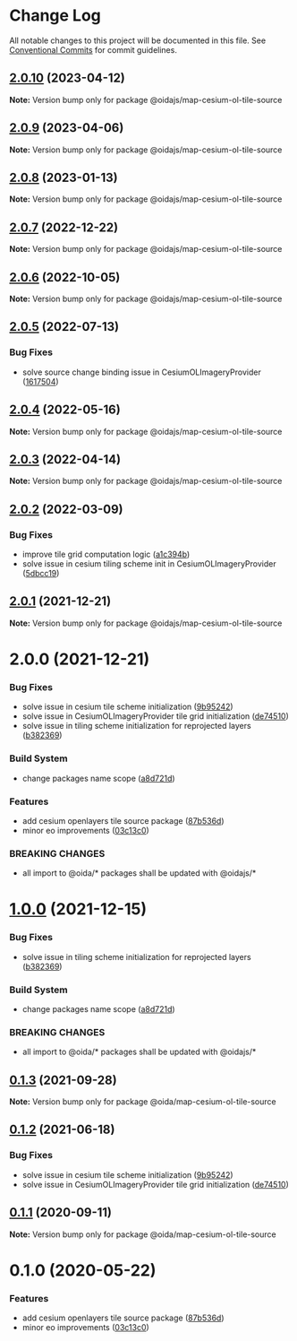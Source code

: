 # Change Log

All notable changes to this project will be documented in this file.
See [Conventional Commits](https://conventionalcommits.org) for commit guidelines.

## [2.0.10](https://github.com/cgi-italy/oida/compare/@oidajs/map-cesium-ol-tile-source@2.0.9...@oidajs/map-cesium-ol-tile-source@2.0.10) (2023-04-12)

**Note:** Version bump only for package @oidajs/map-cesium-ol-tile-source

## [2.0.9](https://github.com/cgi-italy/oida/compare/@oidajs/map-cesium-ol-tile-source@2.0.8...@oidajs/map-cesium-ol-tile-source@2.0.9) (2023-04-06)

**Note:** Version bump only for package @oidajs/map-cesium-ol-tile-source

## [2.0.8](https://github.com/cgi-italy/oida/compare/@oidajs/map-cesium-ol-tile-source@2.0.7...@oidajs/map-cesium-ol-tile-source@2.0.8) (2023-01-13)

**Note:** Version bump only for package @oidajs/map-cesium-ol-tile-source

## [2.0.7](https://github.com/cgi-italy/oida/compare/@oidajs/map-cesium-ol-tile-source@2.0.6...@oidajs/map-cesium-ol-tile-source@2.0.7) (2022-12-22)

**Note:** Version bump only for package @oidajs/map-cesium-ol-tile-source

## [2.0.6](https://github.com/cgi-italy/oida/compare/@oidajs/map-cesium-ol-tile-source@2.0.5...@oidajs/map-cesium-ol-tile-source@2.0.6) (2022-10-05)

**Note:** Version bump only for package @oidajs/map-cesium-ol-tile-source

## [2.0.5](https://github.com/cgi-italy/oida/compare/@oidajs/map-cesium-ol-tile-source@2.0.4...@oidajs/map-cesium-ol-tile-source@2.0.5) (2022-07-13)

### Bug Fixes

- solve source change binding issue in CesiumOLImageryProvider ([1617504](https://github.com/cgi-italy/oida/commit/16175048258e04caf48e6c909f4c286f0fc62aa1))

## [2.0.4](https://github.com/cgi-italy/oida/compare/@oidajs/map-cesium-ol-tile-source@2.0.3...@oidajs/map-cesium-ol-tile-source@2.0.4) (2022-05-16)

**Note:** Version bump only for package @oidajs/map-cesium-ol-tile-source

## [2.0.3](https://github.com/cgi-italy/oida/compare/@oidajs/map-cesium-ol-tile-source@2.0.2...@oidajs/map-cesium-ol-tile-source@2.0.3) (2022-04-14)

**Note:** Version bump only for package @oidajs/map-cesium-ol-tile-source

## [2.0.2](https://github.com/cgi-italy/oida/compare/@oidajs/map-cesium-ol-tile-source@2.0.1...@oidajs/map-cesium-ol-tile-source@2.0.2) (2022-03-09)

### Bug Fixes

- improve tile grid computation logic ([a1c394b](https://github.com/cgi-italy/oida/commit/a1c394b9d760fcfc83f9a66cb86c3b5efa18fa43))
- solve issue in cesium tiling scheme init in CesiumOLImageryProvider ([5dbcc19](https://github.com/cgi-italy/oida/commit/5dbcc196b62b4f6395621817159bd53fc3ddd0ef))

## [2.0.1](https://github.com/cgi-italy/oida/compare/@oidajs/map-cesium-ol-tile-source@2.0.0...@oidajs/map-cesium-ol-tile-source@2.0.1) (2021-12-21)

**Note:** Version bump only for package @oidajs/map-cesium-ol-tile-source

# 2.0.0 (2021-12-21)

### Bug Fixes

- solve issue in cesium tile scheme initialization ([9b95242](https://github.com/cgi-italy/oida/commit/9b95242c7b50defd4173212f9e46e6a74b22be31))
- solve issue in CesiumOLImageryProvider tile grid initialization ([de74510](https://github.com/cgi-italy/oida/commit/de74510bddf269194267e2de3b0a58c56d2da376))
- solve issue in tiling scheme initialization for reprojected layers ([b382369](https://github.com/cgi-italy/oida/commit/b38236926507f252a6b0525b691bc90371399772))

### Build System

- change packages name scope ([a8d721d](https://github.com/cgi-italy/oida/commit/a8d721db395a8a9f9c52808c5318c392096cc2a3))

### Features

- add cesium openlayers tile source package ([87b536d](https://github.com/cgi-italy/oida/commit/87b536d7e284e950132c979054bf0225ee1bcd6b))
- minor eo improvements ([03c13c0](https://github.com/cgi-italy/oida/commit/03c13c0f191de497608f0c746fa704151e57926e))

### BREAKING CHANGES

- all import to @oida/\* packages shall be updated with @oidajs/\*

# [1.0.0](https://github.com/cgi-italy/oida/compare/@oida/map-cesium-ol-tile-source@0.1.3...@oidajs/map-cesium-ol-tile-source@1.0.0) (2021-12-15)

### Bug Fixes

- solve issue in tiling scheme initialization for reprojected layers ([b382369](https://github.com/cgi-italy/oida/commit/b38236926507f252a6b0525b691bc90371399772))

### Build System

- change packages name scope ([a8d721d](https://github.com/cgi-italy/oida/commit/a8d721db395a8a9f9c52808c5318c392096cc2a3))

### BREAKING CHANGES

- all import to @oida/\* packages shall be updated with @oidajs/\*

## [0.1.3](https://github.com/cgi-italy/oida/compare/@oida/map-cesium-ol-tile-source@0.1.2...@oida/map-cesium-ol-tile-source@0.1.3) (2021-09-28)

**Note:** Version bump only for package @oida/map-cesium-ol-tile-source

## [0.1.2](https://github.com/cgi-italy/oida/compare/@oida/map-cesium-ol-tile-source@0.1.1...@oida/map-cesium-ol-tile-source@0.1.2) (2021-06-18)

### Bug Fixes

- solve issue in cesium tile scheme initialization ([9b95242](https://github.com/cgi-italy/oida/commit/9b95242c7b50defd4173212f9e46e6a74b22be31))
- solve issue in CesiumOLImageryProvider tile grid initialization ([de74510](https://github.com/cgi-italy/oida/commit/de74510bddf269194267e2de3b0a58c56d2da376))

## [0.1.1](https://github.com/cgi-italy/oida/compare/@oida/map-cesium-ol-tile-source@0.1.0...@oida/map-cesium-ol-tile-source@0.1.1) (2020-09-11)

**Note:** Version bump only for package @oida/map-cesium-ol-tile-source

# 0.1.0 (2020-05-22)

### Features

- add cesium openlayers tile source package ([87b536d](https://github.com/cgi-italy/oida/commit/87b536d7e284e950132c979054bf0225ee1bcd6b))
- minor eo improvements ([03c13c0](https://github.com/cgi-italy/oida/commit/03c13c0f191de497608f0c746fa704151e57926e))
